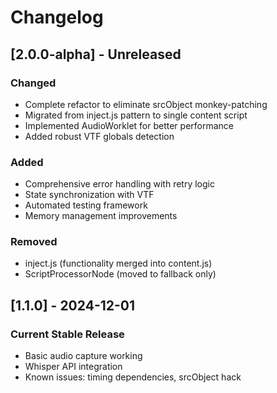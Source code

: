 # Changelog

## [2.0.0-alpha] - Unreleased

### Changed
- Complete refactor to eliminate srcObject monkey-patching
- Migrated from inject.js pattern to single content script
- Implemented AudioWorklet for better performance
- Added robust VTF globals detection

### Added
- Comprehensive error handling with retry logic
- State synchronization with VTF
- Automated testing framework
- Memory management improvements

### Removed
- inject.js (functionality merged into content.js)
- ScriptProcessorNode (moved to fallback only)

## [1.1.0] - 2024-12-01

### Current Stable Release
- Basic audio capture working
- Whisper API integration
- Known issues: timing dependencies, srcObject hack